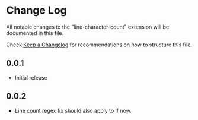# Change Log
All notable changes to the "line-character-count" extension will be documented in this file.

Check [Keep a Changelog](http://keepachangelog.com/) for recommendations on how to structure this file.

## 0.0.1
- Initial release

## 0.0.2
- Line count regex fix should also apply to lf now.